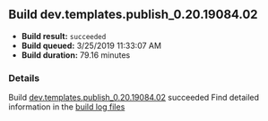 ## Build dev.templates.publish_0.20.19084.02
- **Build result:** `succeeded`
- **Build queued:** 3/25/2019 11:33:07 AM
- **Build duration:** 79.16 minutes
### Details
Build [dev.templates.publish_0.20.19084.02](https://winappstudio.visualstudio.com/web/build.aspx?pcguid=a4ef43be-68ce-4195-a619-079b4d9834c2&builduri=vstfs%3a%2f%2f%2fBuild%2fBuild%2f27364) succeeded
Find detailed information in the [build log files](https://uwpctdiags.blob.core.windows.net/buildlogs/dev.templates.publish_0.20.19084.02_logs.zip)
